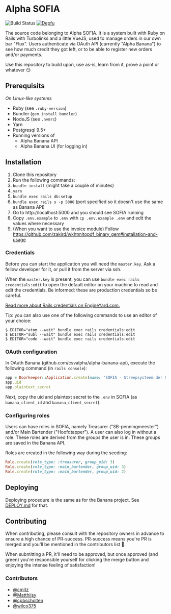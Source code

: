 Alpha SOFIA
============

![Build Status](https://badge.buildkite.com/78b9e8a74bf2160a0d4cb7b72a17ee7d4a1590b3b3eaf847db.svg?branch=staging)
[![Depfu](https://badges.depfu.com/badges/511b8df2e034f68fa0e7b3a4ac476094/overview.svg)](https://depfu.com/github/csvalpha/sofia?project_id=7740)

The source code belonging to Alpha SOFIA. It is a system built with Ruby on Rails with Turbolinks and a little VueJS, used to manage orders in our own bar "Flux". Users authenticate via OAuth API (currently "Alpha Banana") to see how much credit they got left, or to be able to register new orders and/or payments.

Use this repository to build upon, use as-is, learn from it, prove a point or whatever 😏

## Prerequisits

_On Linux-like systems_

- Ruby (see `.ruby-version`)
- Bundler (`gem install bundler`)
- NodeJS (see `.nvmrc`)
- Yarn
- Postgresql 9.5+
- Running versions of
  - Alpha Banana API
  - Alpha Banana UI (for logging in)

## Installation

1. Clone this repository
1. Run the following commands:
  1. `bundle install` (might take a couple of minutes)
  1. `yarn`
  1. `bundle exec rails db:setup`
  1. `bundle exec rails s -p 5000` (port specified so it doesn't use the same as Banana API)
1. Go to http://localhost:5000 and you should see SOFIA running
1. Copy `.env.example` to `.env` with `cp .env.example .env` and edit the values where necessary
1. (When you want to use the invoice module) Follow https://github.com/zakird/wkhtmltopdf_binary_gem#installation-and-usage

### Credentials

Before you can start the application you will need the `master.key`. Ask a fellow developer for it, or pull it from the server via ssh.

When the `master.key` is present, you can use `bundle exec rails credentials:edit` to open the default editor on your machine to read and edit the credentials. Be informed: these are production credentials so be careful.

[Read more about Rails credentials on EngineYard.com.](https://www.engineyard.com/blog/rails-encrypted-credentials-on-rails-5.2)

Tip: you can also use one of the following commands to use an editor of your choice:

```
$ EDITOR="atom --wait" bundle exec rails credentials:edit
$ EDITOR="subl --wait" bundle exec rails credentials:edit
$ EDITOR="code --wait" bundle exec rails credentials:edit
```

### OAuth configuration

In OAuth Banana (github.com/csvalpha/alpha-banana-api), execute the following command (in `rails console`):

```ruby
app = Doorkeeper::Application.create(name: 'SOFIA - Streepsysteem der C.S.V. Alpha', redirect_uri: 'http://localhost:5000/users/auth/banana_oauth2/callback', scopes: 'public tomato')
app.uid
app.plaintext_secret
```

Next, copy the uid and plaintext secret to the `.env` in SOFIA (as `banana_client_id` and `banana_client_secret`).

### Configuring roles

Users can have roles in SOFIA, namely Treasurer ("SB-penningmeester") and/or Main Bartender ("Hoofdtapper"). A user can also log in without a role. These roles are derived from the groups the user is in. These groups are saved in the Banana API.

Roles are created in the following way during the seeding:

```ruby
Role.create(role_type: :treasurer, group_uid: 3)
Role.create(role_type: :main_bartender, group_uid: 3)
Role.create(role_type: :main_bartender, group_uid: 2)
```

## Deploying
Deploying procedure is the same as for the Banana project.
See [DEPLOY.md](https://github.com/csvalpha/alpha-banana-api/blob/master/DEPLOY.md) for that.


## Contributing

When contributing, please consult with the repository owners in advance to ensure a high chance of PR-success. PR-success means you're PR is merged and you'll be mentioned in the contributors list 🎉.

When submitting a PR, it'll need to be approved, but once approved (and green) you're responsible yourself for clicking the merge button and enjoying the intense feeling of satisfaction!

### Contributors

- [@cmitz](https://github.com/cmitz)
- [@Matthijsy](https://github.com/Matthijsy)
- [@cpbscholten](https://github.com/cpbscholten)
- [@wilco375](https://github.com/wilco375)
